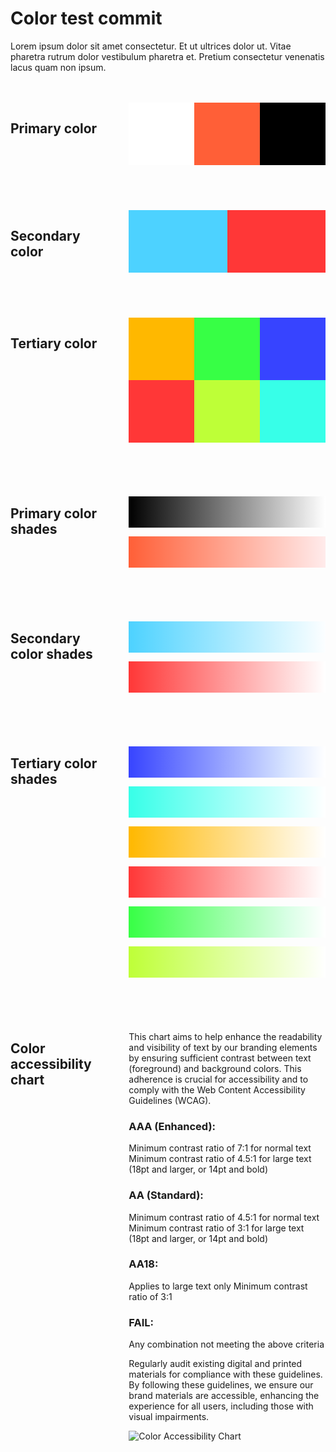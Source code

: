 <div style="display: flex; gap: 2rem;"><div style="flex: 1; max-width: 800px;"><h1><strong>Color test commit</strong></h1><p>Lorem ipsum dolor sit amet consectetur. Et ut ultrices dolor ut. Vitae pharetra rutrum dolor vestibulum pharetra et. Pretium consectetur venenatis lacus quam non ipsum.</p><div style="display: flex; gap: 2rem; margin: 3rem 0;"><div style="flex: 1;"><h2><strong>Primary color</strong></h2></div><div style="flex: 2;"><div style="display: flex; margin-bottom: 1.5rem;"><div style="flex: 1; height: 100px; background: #FFFFFF;"><p></p></div><div style="flex: 1; height: 100px; background: #FF5F37;"><p></p></div><div style="flex: 1; height: 100px; background: #000000;"><p></p></div></div></div></div><div style="display: flex; gap: 2rem; margin: 3rem 0;"><div style="flex: 1;"><h2><strong>Secondary color</strong></h2></div><div style="flex: 2;"><div style="display: flex; margin-bottom: 1.5rem;"><div style="flex: 1; height: 100px; background: #4DD2FF;"><p></p></div><div style="flex: 1; height: 100px; background: #FF3737;"><p></p></div></div></div></div><div style="display: flex; gap: 2rem; margin: 3rem 0;"><div style="flex: 1;"><h2><strong>Tertiary color</strong></h2></div><div style="flex: 2;"><div style="display: grid; grid-template-columns: repeat(3, 1fr); gap: 0; margin-bottom: 1.5rem;"><div style="height: 100px; background: #FFB800;"><p></p></div><div style="height: 100px; background: #37FF45;"><p></p></div><div style="height: 100px; background: #3744FF;"><p></p></div><div style="height: 100px; background: #FF3737;"><p></p></div><div style="height: 100px; background: #BEFF37;"><p></p></div><div style="height: 100px; background: #37FFE8;"><p></p></div></div></div></div><div style="display: flex; gap: 2rem; margin: 3rem 0;"><div style="flex: 1;"><h2><strong>Primary color shades</strong></h2></div><div style="flex: 2;"><div style="margin-bottom: 1.5rem;"><div style="height: 50px; background: linear-gradient(to right, #000000, #333333, #666666, #999999, #CCCCCC, #FFFFFF);"><p></p></div><div style="height: 50px; background: linear-gradient(to right, #FF5F37, #FF7B5B, #FF977F, #FFB3A3, #FFCFC7, #FFEBEB);"><p></p></div></div></div></div><div style="display: flex; gap: 2rem; margin: 3rem 0;"><div style="flex: 1;"><h2><strong>Secondary color shades</strong></h2></div><div style="flex: 2;"><div style="margin-bottom: 1.5rem;"><div style="height: 50px; background: linear-gradient(to right, #4DD2FF, #70DBFF, #93E4FF, #B6EDFF, #D9F6FF, #FCFEFF);"><p></p></div><div style="height: 50px; background: linear-gradient(to right, #FF3737, #FF5F5F, #FF8787, #FFAFAF, #FFD7D7, #FFFFFF);"><p></p></div></div></div></div><div style="display: flex; gap: 2rem; margin: 3rem 0;"><div style="flex: 1;"><h2><strong>Tertiary color shades</strong></h2></div><div style="flex: 2;"><div style="margin-bottom: 1.5rem;"><div style="height: 50px; background: linear-gradient(to right, #3744FF, #5F6CFF, #8794FF, #AFBCFF, #D7E4FF, #FFFFFF);"><p></p></div><div style="height: 50px; background: linear-gradient(to right, #37FFE8, #5FFFEE, #87FFF4, #AFFFF9, #D7FFFD, #FFFFFF);"><p></p></div><div style="height: 50px; background: linear-gradient(to right, #FFB800, #FFC633, #FFD466, #FFE299, #FFF1CC, #FFFFFF);"><p></p></div><div style="height: 50px; background: linear-gradient(to right, #FF3737, #FF5F5F, #FF8787, #FFAFAF, #FFD7D7, #FFFFFF);"><p></p></div><div style="height: 50px; background: linear-gradient(to right, #37FF45, #5FFF6C, #87FF94, #AFFFBC, #D7FFE4, #FFFFFF);"><p></p></div><div style="height: 50px; background: linear-gradient(to right, #BEFF37, #CBFF5F, #D8FF87, #E5FFAF, #F2FFD7, #FFFFFF);"><p></p></div></div></div></div><div style="display: flex; gap: 2rem; margin: 3rem 0;"><div style="flex: 1;"><h2><strong>Color accessibility chart</strong></h2></div><div style="flex: 2;"><p>This chart aims to help enhance the readability and visibility of text by our branding elements by ensuring sufficient contrast between text (foreground) and background colors. This adherence is crucial for accessibility and to comply with the Web Content Accessibility Guidelines (WCAG).</p><h3><strong>AAA (Enhanced):</strong></h3><p>Minimum contrast ratio of 7:1 for normal text Minimum contrast ratio of 4.5:1 for large text (18pt and larger, or 14pt and bold)</p><h3><strong>AA (Standard):</strong></h3><p>Minimum contrast ratio of 4.5:1 for normal text Minimum contrast ratio of 3:1 for large text (18pt and larger, or 14pt and bold)</p><h3><strong>AA18:</strong></h3><p>Applies to large text only Minimum contrast ratio of 3:1</p><h3><strong>FAIL:</strong></h3><p>Any combination not meeting the above criteria</p><p>Regularly audit existing digital and printed materials for compliance with these guidelines. By following these guidelines, we ensure our brand materials are accessible, enhancing the experience for all users, including those with visual impairments.</p><p><img src="/images/color-accessibility-chart.png" alt="Color Accessibility Chart"></p></div></div></div></div>